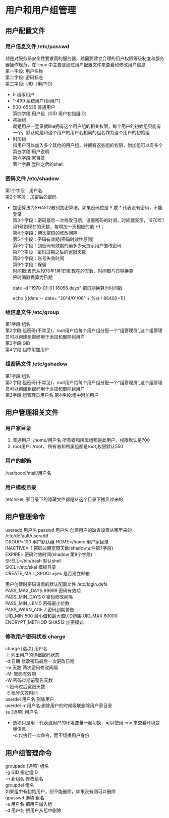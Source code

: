 # 用户和用户组管理
## 用户配置文件  
### 用户信息文件 /etc/passwd
越是对服务器安全性要求高的服务器，越需要建立合理的用户权限等级制度和服务器操作规范，在 linux 中主要是通过用户配置文件来查看和修改用户信息  
第一字段: 用户名称  
第二字段: 密码标志  
第三字段: UID（用户ID）  
- 0 超级用户  
- 1-499 系统用户(伪用户)  
- 500-65535 普通用户  
第四字段:用户组（GID 用户初始组ID）  
- 初始组  
就是用户一登录就like拥有这个用户组的相关权限，每个用户的初始组只能有一个，默认就是和这个用户的用户名相同的组名作为这个用户的初始组  
- 附加组  
指用户可以加入多个其他的用户组，并拥有这些组的权限，附加组可以有多个  
第五字段:用户说明    
第六字段:家目录  
第七字段:登陆之后的shell
### 密码文件 /etc/shadow
第1个字段：用户名    
第2个字段：加密后的密码    
 - 加密算法为SHA512散列加密算法，如果密码位是 !! 或 * 代表没有密码，不能登录  
第3个字段：密码最后一次修改日期，设置密码的时间，时间戳表示，1970年1月1号到现在的天数，每增加一天相应的值 +1；  
第4个字段：两次密码的修改间隔  
第5个字段：密码有效期(密码时效性原则)  
第6个字段：到密码有效期的前多少天提示用户要改密码  
第7个字段：密码过期之后的宽限天数  
第8个字段：账号失效时间    
第9个字段：保留  
时间戳:表示从1970年1月1日到现在的天数，时间戳与日期换算  
把时间戳换算为日期  

	date -d "1970-01-01 16056 days"
把日期换算为时间戳  

	echo $(($(date -- date= "2014/01/06" + %s) / 86400+1))
### 组信息文件 /etc/group 
第1字段:组名  
第2字段:组密码(不常见)，root用户给每个用户组分配一个“组管理员”,这个组管理员可以创建组密码用于添加和删除组用户    
第3字段:GID  
第4字段:组中附加用户   
### 组密码文件 /etc/gshadow
第1字段:组名  
第2字段:组密码(不常见)，root用户给每个用户组分配一个“组管理员”,这个组管理员可以创建组密码用于添加和删除组用户    
第3字段:组管理员用户名 
第4字段:组中附加用户
## 用户管理相关文件
### 用户家目录
1. 普通用户: /home/用户名 所有者和所属组都是此用户，权限默认是700   
2. root用户: /root， 所有者和所属组都是root,权限默认550
### 用户的邮箱  
/var/spool/mail/用户名  
### 用户模板目录  
/etc/skel, 家目录下的隐藏文件都是从这个目录下拷贝过来的   
## 用户管理命令
useradd 用户名
passwd 用户名
创建用户的缺省设置从哪里来的 
/etc/default/useradd  
GROUP=100 				用户默认组
HOME=/home 				用户家目录  
INACTIVE=-1				密码过期宽限天数(shadow文件第7字段)  
EXPIRE=					密码时效时间(shadow 第8个字段)  
SHELL=/bin/bash			默认shell  
SKEL=/etc/skel			模板目录  
CREATE_MAIL_SPOOL=yes	是否建立邮箱  

用户创建时密码设置的默认配置文件
/etc/login.defs  
PASS_MAX_DAYS 	99999		密码有效期  
PASS_MIN_DAYS	0			密码修改间隔  
PASS_MIN_LEN	5			密码最小位数  
PASS_WARN_AGE	7			密码到期警告  
UID_MIN			500			最小值和最大值UID范围
UID_MAX			60000	
ENCRYPT_METHOD	SHA512		加密模式  
### 修改用户密码状态 charge  
charge [选项] 用户名  
-l:							列出用户的详细密码状态  
-d:日期						修改密码最后一次更改日期  
-m:天数						两次密码修改间隔  
-M:							密码有效期  
-W							密码过期前警告天数  
-I							密码过后宽限天数  
-E							账号失效时间  
userdel 用户名 删除用户  
userdel -r 用户名:删除用户的时候级联删除用户家目录  
su [选项] 用户名  
- 选项只是用 - 代表连用户的环境变量一起切换，可以使用 env 来查看环境变量信息  
-c 仅执行一次命令，而不切换用户身份  
## 用户组管理命令
groupadd [选项] 组名  
-g GID 指定组ID   
-n 新组名  修改组名  
groupdel 组名  
如果组中有初始用户，则不能删除，如果没有则可以删除  
gpasswd 选项 组名  
-a 用户名   把用户加入组  
-d 用户名	把用户从组中删除    
